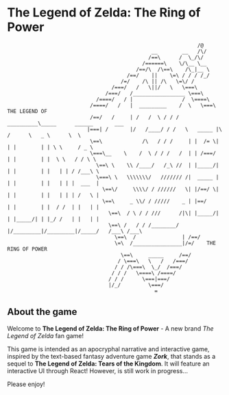 # The Legend of Zelda: The Ring of Power

```
                                                              /@
                                               __        __   /\/
                                              /==\      /  \_/\/   
                                            /======\    \/\__ \__
                                          /==/\  /\==\    /\_|__ \
                                       /==/    ||    \=\ / / / /_/
                                     /=/    /\ || /\   \=\/ /     
                                  /===/   /   \||/   \   \===\
                                /===/   /_________________ \===\
                             /====/   / |                /  \====\
                           /====/   /   |  _________    /  \   \===\    THE LEGEND OF 
                           /==/   /     | /   /  \ / / /  __________\_____      ______       ___
                          |===| /       |/   /____/ / /   \   _____ |\   /      \   _ \      \  \
                           \==\             /\   / / /     | |  /= \| | |        | | \ \     / _ \
                           \===\__    \    /  \ / / /   /  | | /===/  | |        | |  \ \   / / \ \
                             \==\ \    \\ /____/   /_\ //  | |_____/| | |        | |   | | / /___\ \
                             \===\ \   \\\\\\\/   /////// /|  _____ | | |        | |   | | |  ___  |
                               \==\/     \\\\/ / //////   \| |/==/ \| | |        | |   | | | /   \ |
                               \==\     _ \\/ / /////    _ | |==/     | |        | |  / /  | |   | |
                                 \==\  / \ / / ///      /|\| |_____/| | |_____/| | |_/ /   | |   | |
                                 \==\ /   / / /________/ |/_________|/_________|/_____/   /___\ /___\
                                   \==\  /               | /==/
                                   \=\  /________________|/=/    THE RING OF POWER
                                     \==\     _____     /==/ 
                                    / \===\   \   /   /===/
                                   / / /\===\  \_/  /===/
                                  / / /   \====\ /====/
                                 / / /      \===|===/
                                 |/_/         \===/
                                                =

```
## About the game

Welcome to **The Legend of Zelda: The Ring of Power** - A new brand *The Legend of Zelda* fan game!

This game is intended as an apocryphal narrative and interactive game, inspired by the text-based fantasy adventure game __*Zork*__, that stands as a sequel to **The Legend of Zelda: Tears of the Kingdom**.
It will feature an interactive UI through React! However, is still work in progress...

Please enjoy!
